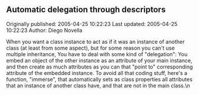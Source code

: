 ## Automatic delegation through descriptors

Originally published: 2005-04-25 10:22:23
Last updated: 2005-04-25 10:22:23
Author: Diego Novella

When you want a class instance to act as if it was an instance of another class (at least from some aspect), but for some reason you can't use multiple inheritance, You have to deal with some kind of "delegation": You embed an object of the other instance as an attribute of your main instance, and then create as much attributes as you can that "point to" corresponding attribute of the embedded instance. To avoid all that coding stuff, here's a function, "immerse", that automatically sets as class properties all attributes that an instance of another class have, and that are not in the main class.\n
